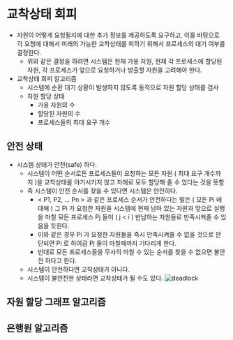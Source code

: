 # 교착상태 회피
* 자원이 어떻게 요청될지에 대한 추가 정보를 제공하도록 요구하고, 
이를 바탕으로 각 요청에 대해서 미래의 가능한 교착상태를 피하기 위해서
프로세스의 대기 여부를 결정한다.
	- 위와 같은 결정을 하려면 시스템은 현재 가용 자원, 현재 각 프로세스에 할당된 자원, 
	각 프로세스가 앞으로 요청하거나 방출할 자원을 고려해야 한다.
* 교착상태 회피 알고리즘
	- 시스템에 순환 대기 상황이 발생하지 않도록 동적으로 자원 할당 상태를 검사
	- 자원 할당 상태
		- 가용 자원의 수
		- 할당된 자원의 수 
		- 프로세스들의 최대 요구 개수


## 안전 상태
* 시스템 상태가 안전(safe) 하다.
	- 시스템이 어떤 순서로든 프로세스들이 요청하는 모든 자원 ( 최대 요구 개수까지 )을
	교착상태를 야기시키지 않고 차례로 모두 할당해 줄 수 있다는 것을 뜻함
	- 즉 시스템이 안전 순서를 찾을 수 있다면 시스템은 안전하다.
		- < P1, P2, ... Pn > 과 같은 프로세스 순서가 안전하다는 말은 ( 모든 Pi 에 대해 )
	그 Pi 가 요청한 자원을 시스템에 현재 남아 있는 자원과 앞으로 실행을 마칠 모든 프로세스 Pj 들이 ( j < i )
	반납하는 자원들로 만족시켜줄 수 있음을 듯한다.
		- 이와 같은 경우 Pi 가 요청한 자원들을 즉시 만족시켜줄 수 없을 것으로 판단되면 Pi 로 하여금
		Pj 들이 마칠때까지 기다리게 한다.
		- 반대로 모든 프로세스들을 무사히 마칠 수 있는 순서를 찾을 수 없으면 불안전 하다고 한다.
	- 시스템이 안전하다면 교착상태가 아니다.
	- 시스템이 불안전한 상태라면 교착상태가 될 수도 있다.
![deadlock](https://github.com/martinkang/Study/blob/master/OSConcepts/ProcessManagement/img/cahp7-safe.png)


## 자원 할당 그래프 알고리즘

## 은행원 알고리즘
